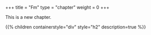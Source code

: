 +++
title = "Fm"
type = "chapter"
weight = 0
+++

This is a new chapter.

{{% children containerstyle="div" style="h2" description=true %}}